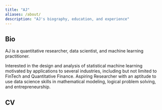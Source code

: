 ```yaml
---
title: "AJ"
aliases: /about/
description: "AJ's biography, education, and experience"
---
```

## Bio
AJ is a quantitative researcher, data scientist, and machine learning practitioner.

Interested in the design and analysis of statistical machine learning motivated by applications to several industries, including but not limited to FinTech and Quantitative Finance. Aspiring Researcher with an aptitude to use data science skills in mathematical modeling, logical problem solving, and entrepreneurship.

## CV